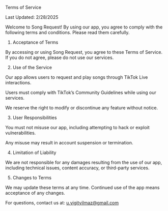 Terms of Service

Last Updated: 2/28/2025

Welcome to Song Request! By using our app, you agree to comply with the following terms and conditions. Please read them carefully.

1. Acceptance of Terms

By accessing or using Song Request, you agree to these Terms of Service. If you do not agree, please do not use our services.

2. Use of the Service

Our app allows users to request and play songs through TikTok Live interactions.

Users must comply with TikTok’s Community Guidelines while using our services.

We reserve the right to modify or discontinue any feature without notice.

3. User Responsibilities

You must not misuse our app, including attempting to hack or exploit vulnerabilities.

Any misuse may result in account suspension or termination.

4. Limitation of Liability

We are not responsible for any damages resulting from the use of our app, including technical issues, content accuracy, or third-party services.

5. Changes to Terms

We may update these terms at any time. Continued use of the app means acceptance of any changes.

For questions, contact us at: u.yigityilmaz@gmail.com
